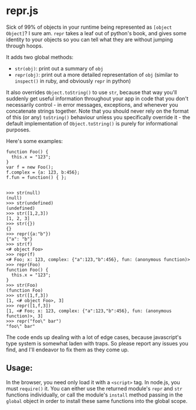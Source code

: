 # repr.js

Sick of 99% of objects in your runtime being represented as `[object Object]`? I sure am. `repr` takes a leaf out of python's book, and gives some identity to your objects so you can tell what they are without jumping through hoops.

It adds two global methods:

 - `str(obj)`: print out a summary of `obj`
 - `repr(obj)`: print out a more detailed representation of `obj` (similar to `inspect()` in ruby, and obviously `repr` in python)

It also overrides `Object.toString()` to use `str`, because that way you'll suddenly get useful information throughout your app in code that you don't necessarily control - in error messages, exceptions, and whenever you concatenate strings together. Note that you should never rely on the format of this (or any) `toString()` behaviour unless you specifically override it - the default implementation of `Object.toString()` is purely for informational purposes.

Here's some examples:

    function Foo() {
      this.x = "123";
    }
    var f = new Foo();
    f.complex = {a: 123, b:456};
    f.fun = function() { };


    >>> str(null)
    (null)
    >>> str(undefined)
    (undefined)
    >>> str([1,2,3])
    [1, 2, 3]
    >>> str({})
    {}
    >>> repr({a:"b"})
    {"a": "b"}
    >>> str(f)
    <# object Foo>
    >>> repr(f)
    <# Foo; x: 123, complex: {"a":123,"b":456}, fun: (anonymous function)>
    >>> repr(Foo)
    function Foo() {
      this.x = "123";
    }
    >>> str(Foo)
    (function Foo)
    >>> str([1,f,3])
    [1, <# object Foo>, 3]
    >>> repr([1,f,3])
    [1, <# Foo; x: 123, complex: {"a":123,"b":456}, fun: (anonymous function)>, 3]
    >>> repr("foo\" bar")
    "foo\" bar"


The code ends up dealing with a lot of edge cases, because javascript's type system is somewhat laden with traps. So please report any issues you find, and I'll endeavor to fix them as they come up.

## Usage:

In the browser, you need only load it with a `<script>` tag. In node.js, you must `require()` it. You can either use the returned module's `repr` and `str` functions individually, or call the module's `install` method passing in the `global` object in order to install these same functions into the global scope.
